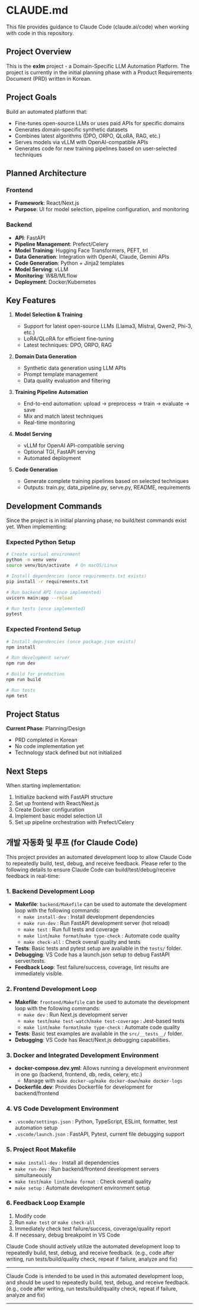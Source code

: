 # CLAUDE.md

This file provides guidance to Claude Code (claude.ai/code) when working with code in this repository.

## Project Overview

This is the **exlm** project - a Domain-Specific LLM Automation Platform. The project is currently in the initial planning phase with a Product Requirements Document (PRD) written in Korean.

## Project Goals

Build an automated platform that:

- Fine-tunes open-source LLMs or uses paid APIs for specific domains
- Generates domain-specific synthetic datasets
- Combines latest algorithms (DPO, ORPO, QLoRA, RAG, etc.)
- Serves models via vLLM with OpenAI-compatible APIs
- Generates code for new training pipelines based on user-selected techniques

## Planned Architecture

### Frontend

- **Framework**: React/Next.js
- **Purpose**: UI for model selection, pipeline configuration, and monitoring

### Backend

- **API**: FastAPI
- **Pipeline Management**: Prefect/Celery
- **Model Training**: Hugging Face Transformers, PEFT, trl
- **Data Generation**: Integration with OpenAI, Claude, Gemini APIs
- **Code Generation**: Python + Jinja2 templates
- **Model Serving**: vLLM
- **Monitoring**: W&B/MLflow
- **Deployment**: Docker/Kubernetes

## Key Features

1. **Model Selection & Training**

   - Support for latest open-source LLMs (Llama3, Mistral, Qwen2, Phi-3, etc.)
   - LoRA/QLoRA for efficient fine-tuning
   - Latest techniques: DPO, ORPO, RAG

2. **Domain Data Generation**

   - Synthetic data generation using LLM APIs
   - Prompt template management
   - Data quality evaluation and filtering

3. **Training Pipeline Automation**

   - End-to-end automation: upload → preprocess → train → evaluate → save
   - Mix and match latest techniques
   - Real-time monitoring

4. **Model Serving**

   - vLLM for OpenAI API-compatible serving
   - Optional TGI, FastAPI serving
   - Automated deployment

5. **Code Generation**
   - Generate complete training pipelines based on selected techniques
   - Outputs: train.py, data_pipeline.py, serve.py, README, requirements

## Development Commands

Since the project is in initial planning phase, no build/test commands exist yet. When implementing:

### Expected Python Setup

```bash
# Create virtual environment
python -m venv venv
source venv/bin/activate  # On macOS/Linux

# Install dependencies (once requirements.txt exists)
pip install -r requirements.txt

# Run backend API (once implemented)
uvicorn main:app --reload

# Run tests (once implemented)
pytest
```

### Expected Frontend Setup

```bash
# Install dependencies (once package.json exists)
npm install

# Run development server
npm run dev

# Build for production
npm run build

# Run tests
npm test
```

## Project Status

**Current Phase**: Planning/Design

- PRD completed in Korean
- No code implementation yet
- Technology stack defined but not initialized

## Next Steps

When starting implementation:

1. Initialize backend with FastAPI structure
2. Set up frontend with React/Next.js
3. Create Docker configuration
4. Implement basic model selection UI
5. Set up pipeline orchestration with Prefect/Celery

## 개발 자동화 및 루프 (for Claude Code)

This project provides an automated development loop to allow Claude Code to repeatedly build, test, debug, and receive feedback. Please refer to the following details to ensure Claude Code can build/test/debug/receive feedback in real-time:

### 1. Backend Development Loop

- **Makefile**: `backend/Makefile` can be used to automate the development loop with the following commands:
  - `make install-dev` : Install development dependencies
  - `make run-dev` : Run FastAPI development server (hot reload)
  - `make test` : Run full tests and coverage
  - `make lint`/`make format`/`make type-check` : Automate code quality
  - `make check-all` : Check overall quality and tests
- **Tests**: Basic tests and pytest setup are available in the `tests/` folder.
- **Debugging**: VS Code has a launch.json setup to debug FastAPI server/tests.
- **Feedback Loop**: Test failure/success, coverage, lint results are immediately visible.

### 2. Frontend Development Loop

- **Makefile**: `frontend/Makefile` can be used to automate the development loop with the following commands:
  - `make dev` : Run Next.js development server
  - `make test`/`make test-watch`/`make test-coverage` : Jest-based tests
  - `make lint`/`make format`/`make type-check` : Automate code quality
- **Tests**: Basic test examples are available in the `src/__tests__/` folder.
- **Debugging**: VS Code has React/Next.js debugging capabilities.

### 3. Docker and Integrated Development Environment

- **docker-compose.dev.yml**: Allows running a development environment in one go (backend, frontend, db, redis, celery, etc.)
  - Manage with `make docker-up`/`make docker-down`/`make docker-logs`
- **Dockerfile.dev**: Provides Dockerfile for development for backend/frontend

### 4. VS Code Development Environment

- `.vscode/settings.json` : Python, TypeScript, ESLint, formatter, test automation setup
- `.vscode/launch.json` : FastAPI, Pytest, current file debugging support

### 5. Project Root Makefile

- `make install-dev` : Install all dependencies
- `make run-dev` : Run backend/frontend development servers simultaneously
- `make test`/`make lint`/`make format` : Check overall quality
- `make setup` : Automate development environment setup

### 6. Feedback Loop Example

1. Modify code
2. Run `make test` or `make check-all`
3. Immediately check test failure/success, coverage/quality report
4. If necessary, debug breakpoint in VS Code

Claude Code should actively utilize the automated development loop to repeatedly build, test, debug, and receive feedback. (e.g., code after writing, run tests/build/quality check, repeat if failure, analyze and fix)

---

Claude Code is intended to be used in this automated development loop, and should be used to repeatedly build, test, debug, and receive feedback. (e.g., code after writing, run tests/build/quality check, repeat if failure, analyze and fix)

---
